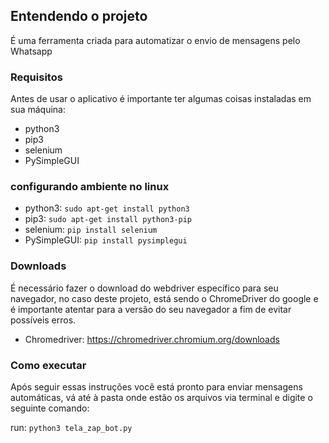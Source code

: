 ## Entendendo o projeto
É uma ferramenta criada para automatizar o envio de mensagens pelo Whatsapp

### Requisitos
Antes de usar o aplicativo é importante ter algumas coisas instaladas em sua máquina:

- python3
- pip3
- selenium
- PySimpleGUI

### configurando ambiente no linux

- python3: ```sudo apt-get install python3```
- pip3: ```sudo apt-get install python3-pip```
- selenium: ```pip install selenium```
- PySimpleGUI: ```pip install pysimplegui```

### Downloads
É necessário fazer o download do webdriver específico para seu navegador, no caso deste projeto,
está sendo o ChromeDriver do google e é importante atentar para a versão do seu navegador a fim de
evitar possíveis erros.

- Chromedriver: https://chromedriver.chromium.org/downloads

### Como executar
Após seguir essas instruções você está pronto para enviar mensagens automáticas, vá até à pasta onde estão os arquivos via 
terminal e digite o seguinte comando: 

run: ```python3 tela_zap_bot.py```
